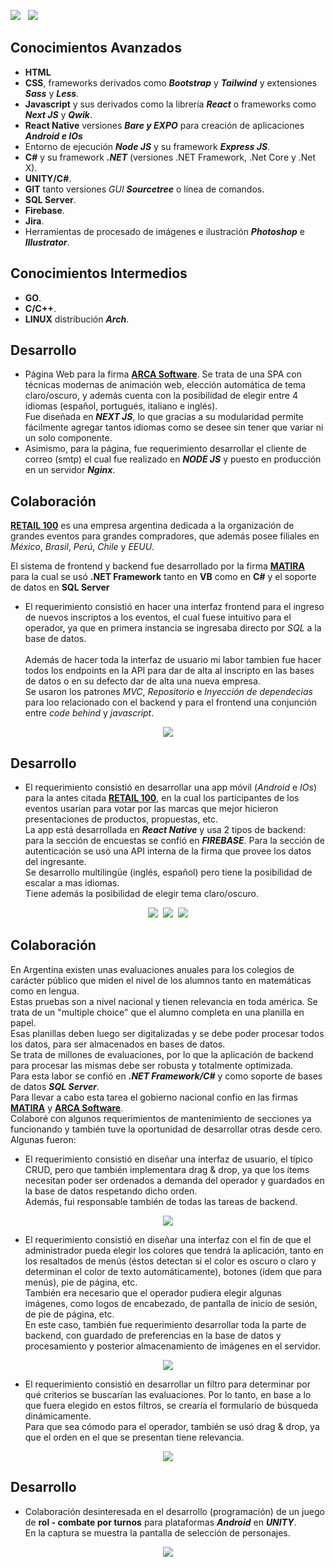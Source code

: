 [<img src="https://github.com/nanreh-dev/nanreh/assets/100144295/c7a43148-4e2e-41cf-b1f6-15fb5e0b3af0" />](https://github.com/nanreh-dev/nanreh/blob/master/README.en.md)
&nbsp;
<img src="https://github.com/nanreh-dev/nanreh/assets/100144295/3dc7c0f8-868b-47fe-b786-5b0842a76c9b" />
## **Conocimientos Avanzados**
- **HTML**
- **CSS**, frameworks derivados como **_Bootstrap_** y **_Tailwind_** y extensiones **_Sass_** y **_Less_**.
- **Javascript** y sus derivados como la librería **_React_** o frameworks como **_Next JS_** y **_Qwik_**.
- **React Native** versiones **_Bare y EXPO_** para creación de aplicaciones **_Android e IOs_** 
- Entorno de ejecución **_Node JS_** y su framework **_Express JS_**.
- **C#** y su framework **_.NET_** (versiones .NET Framework, .Net Core y .Net X).
- **UNITY/C#**.
- **GIT** tanto versiones _GUI_ **_Sourcetree_** o línea de comandos.
- **SQL Server**.
- **Firebase**.
- **Jira**.
- Herramientas de procesado de imágenes e ilustración **_Photoshop_** e **_Illustrator_**.

## **Conocimientos Intermedios**
- **GO**.
- **C/C++**.
- **LINUX** distribución **_Arch_**.

## **Desarrollo**
- Página Web para la firma [**ARCA Software**](https://arca.com.ar/).
Se trata de una SPA con técnicas modernas de animación web, elección automática de tema claro/oscuro, y además cuenta con la posibilidad de elegir entre 4 idiomas (español, portugués, italiano e inglés).<br/>Fue diseñada en **_NEXT JS_**, lo que gracias a su modularidad permite fácilmente agregar tantos idiomas como se desee sin tener que variar ni un solo componente.
- Asimismo, para la página, fue requerimiento desarrollar el cliente de correo (smtp) el cual fue realizado en **_NODE JS_** y puesto en producción en un servidor **_Nginx_**.

## **Colaboración**
[**RETAIL 100**](http://www.retail100.com.ar/) es una empresa argentina dedicada a la organización de grandes eventos para grandes compradores, que además posee filiales en _México_, _Brasil_, _Perú_, _Chile_ y _EEUU_.

El sistema de frontend y backend fue desarrollado por la firma [**MATIRA**](https://www.matira.com.ar/) para la cual se usó **.NET Framework** tanto en **VB** como en **C#** y el soporte de datos en **SQL Server**
- El requerimiento consistió en hacer una interfaz frontend para el ingreso de nuevos inscriptos a los eventos, el cual fuese intuitivo para el operador, ya que en primera instancia se ingresaba directo por _SQL_ a la base de datos.<br/><br/>Además de hacer toda la interfaz de usuario mi labor tambien fue hacer todos los endpoints en la API para dar de alta al inscripto en las bases de datos o en su defecto dar de alta una nueva empresa.<br/>Se usaron los patrones _MVC_, _Repositorio_ e _Inyección de dependecias_ para loo relacionado con el backend y para el frontend una conjunción entre _code behind_ y _javascript_.
<p align="center">
  <img src="https://github.com/nanreh-dev/nanreh/assets/100144295/cd2304ad-b7ba-4355-8c73-8283b64a0e62" />
</p>

## **Desarrollo**
- El requerimiento consistió en desarrollar una app móvil (_Android_ e _IOs_) para la antes citada [**RETAIL 100**](http://www.retail100.com.ar/), en la cual los participantes de los eventos usarían para votar por las marcas que mejor hicieron presentaciones de productos, propuestas, etc.<br/>La app está desarrollada en **_React Native_** y usa 2 tipos de backend: para la sección de encuestas se confió en **_FIREBASE_**. Para la sección de autenticación se usó una API interna de la firma que provee los datos del ingresante.<br/>Se desarrollo multilingüe (inglés, español) pero tiene la posibilidad de escalar a mas idiomas.<br/>Tiene además la posibilidad de elegir tema claro/oscuro.
<p align="center">
  <img src="https://github.com/nanreh-dev/nanreh/assets/100144295/3eb42d26-52b2-47a9-a49a-305144fd5087" />&nbsp;
  <img src="https://github.com/nanreh-dev/nanreh/assets/100144295/5d2b5973-9d3e-4a09-aa08-1bb53b63ee12" />&nbsp;
  <img src="https://github.com/nanreh-dev/nanreh/assets/100144295/da6d01d7-2b87-4d13-b84c-64c3950c3b3b" />
</p>

## **Colaboración**
En Argentina existen unas evaluaciones anuales para los colegios de carácter público que miden el nivel de los alumnos tanto en matemáticas como en lengua.<br/>
Estas pruebas son a nivel nacional y tienen relevancia en toda américa. Se trata de un "multiple choice" que el alumno completa en una planilla en papel.<br/>Esas planillas deben luego ser digitalizadas y se debe poder procesar todos los datos, para ser almacenados en bases de datos.<br/>Se trata de millones de evaluaciones, por lo que la aplicación de backend para procesar las mismas debe ser robusta y totalmente optimizada.<br/>Para esta labor se confió en **_.NET Framework/C#_** y como soporte de bases de datos **_SQL Server_**.<br/>Para llevar a cabo esta tarea el gobierno nacional confio en las firmas [**MATIRA**](https://www.matira.com.ar/) y [**ARCA Software**](https://arca.com.ar/).<br/>Colaboré con algunos requerimientos de mantenimiento de secciones ya funcionando y también tuve la oportunidad de desarrollar otras desde cero. Algunas fueron:
- El requerimiento consistió en diseñar una interfaz de usuario, el típico CRUD, pero que también implementara drag & drop, ya que los ítems necesitan poder ser ordenados a demanda del operador y guardados en la base de datos respetando dicho orden.<br/>Además, fui responsable también de todas las tareas de backend. 
<p align="center">
  <img src="https://github.com/nanreh-dev/nanreh/assets/100144295/f33db2c1-4719-4bb6-b6bb-5966afe40e62" />
</p>

- El requerimiento consistió en diseñar una interfaz con el fin de que el administrador pueda elegir los colores que tendrá la aplicación, tanto en los resaltados de menús (éstos detectan si el color es oscuro o claro y determinan el color de texto automáticamente), botones (ídem que para menús), pie de página, etc.<br/>También era necesario que el operador pudiera elegir algunas imágenes, como logos de encabezado, de pantalla de inicio de sesión, de pie de página, etc.<br/>En este caso, también fue requerimiento desarrollar toda la parte de backend, con guardado de preferencias en la base de datos y procesamiento y posterior almacenamiento de imágenes en el servidor.
<p align="center">
  <img src="https://github.com/nanreh-dev/nanreh/assets/100144295/44f23509-2500-4380-8c69-fd028cc03de2" />
</p>

- El requerimiento consistió en desarrollar un filtro para determinar por qué criterios se buscarían las evaluaciones. Por lo tanto, en base a lo que fuera elegido en estos filtros, se crearía el formulario de búsqueda dinámicamente.<br/>Para que sea cómodo para el operador, también se usó drag & drop, ya que el orden en el que se presentan tiene relevancia.
<p align="center">
  <img src="https://github.com/nanreh-dev/nanreh/assets/100144295/ee1d69a6-835d-4631-8cde-3b4987ad75ff" />
</p>

## **Desarrollo**
- Colaboración desinteresada en el desarrollo (programación) de un juego de **rol - combate por turnos** para plataformas **_Android_** en **_UNITY_**.<br/>En la captura se muestra la pantalla de selección de personajes.
<p align="center">
  <img src="https://github.com/nanreh-dev/nanreh/assets/100144295/45e2ce10-8c36-4ee5-8989-a8a959961d50" />
</p>
<!--[2023-12-27 17-29-23.webm](https://github.com/nanreh-dev/nanreh/assets/100144295/a0bebf15-3874-4ad4-a30b-24cff52d13ca)
![inscriptos](https://github.com/nanreh-dev/nanreh/assets/100144295/cd2304ad-b7ba-4355-8c73-8283b64a0e62)
-->
<!--![game](https://github.com/nanreh-dev/nanreh/assets/100144295/45e2ce10-8c36-4ee5-8989-a8a959961d50)
![filtros](https://github.com/nanreh-dev/nanreh/assets/100144295/ee1d69a6-835d-4631-8cde-3b4987ad75ff)
![replaces](https://github.com/nanreh-dev/nanreh/assets/100144295/f33db2c1-4719-4bb6-b6bb-5966afe40e62)
![look](https://github.com/nanreh-dev/nanreh/assets/100144295/44f23509-2500-4380-8c69-fd028cc03de2)
![AppAdmin](https://github.com/nanreh-dev/nanreh/assets/100144295/3eb42d26-52b2-47a9-a49a-305144fd5087)
![AppEstadisticas](https://github.com/nanreh-dev/nanreh/assets/100144295/da6d01d7-2b87-4d13-b84c-64c3950c3b3b)
![AppVotos](https://github.com/nanreh-dev/nanreh/assets/100144295/5d2b5973-9d3e-4a09-aa08-1bb53b63ee12)
![Badge_En](https://github.com/nanreh-dev/nanreh/assets/100144295/c7a43148-4e2e-41cf-b1f6-15fb5e0b3af0)
![Badge_Es](https://github.com/nanreh-dev/nanreh/assets/100144295/adc20965-e0bf-4a22-9a6d-6d3fbe23d229)
![banner_in](https://github.com/nanreh-dev/nanreh/assets/100144295/b8501fc9-b10a-465f-8851-8d237bc02bb5)
![banner_github](https://github.com/nanreh-dev/nanreh/assets/100144295/3dc7c0f8-868b-47fe-b786-5b0842a76c9b)
<!--
**hilonegro52/hilonegro52** is a ✨ _special_ ✨ repository because its `README.md` (this file) appears on your GitHub profile.

Here are some ideas to get you started:
Hola! 👋
- 🔭 I’m currently working on ...
- 🌱 I’m currently learning ...
- 👯 I’m looking to collaborate on ...
- 🤔 I’m looking for help with ...
- 💬 Ask me about ...
- 📫 How to reach me: ...
- 😄 Pronouns: ...
- ⚡ Fun fact: ...
-->
